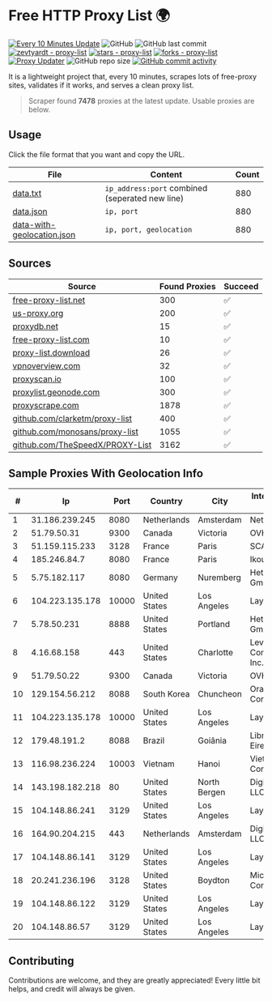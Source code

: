 
# Free HTTP Proxy List 🌍

[![Every 10 Minutes Update](https://github.com/mertguvencli/http-proxy-list/actions/workflows/main.yml/badge.svg?branch=main)](https://github.com/mertguvencli/http-proxy-list/actions/workflows/main.yml)
![GitHub](https://img.shields.io/github/license/mertguvencli/http-proxy-list)
![GitHub last commit](https://img.shields.io/github/last-commit/mertguvencli/http-proxy-list)
[![zevtyardt - proxy-list](https://img.shields.io/static/v1?label=zevtyardt&message=proxy-list&color=blue&logo=github)](https://github.com/zevtyardt/proxy-list "Go to GitHub repo")
[![stars - proxy-list](https://img.shields.io/github/stars/zevtyardt/proxy-list?style=social)](https://github.com/zevtyardt/proxy-list)
[![forks - proxy-list](https://img.shields.io/github/forks/zevtyardt/proxy-list?style=social)](https://github.com/zevtyardt/proxy-list)
[![Proxy Updater](https://github.com/zevtyardt/proxy-list/workflows/Proxy%20Updater/badge.svg)](https://github.com/zevtyardt/proxy-list/actions?query=workflow:"Proxy+Updater")
![GitHub repo size](https://img.shields.io/github/repo-size/zevtyardt/proxy-list)
[![GitHub commit activity](https://img.shields.io/github/commit-activity/m/zevtyardt/proxy-list?logo=commits)](https://github.com/zevtyardt/proxy-list/commits/main)

It is a lightweight project that, every 10 minutes, scrapes lots of free-proxy sites, validates if it works, and serves a clean proxy list.

> Scraper found **7478** proxies at the latest update. Usable proxies are below.

## Usage

Click the file format that you want and copy the URL.

|File|Content|Count|
|----|-------|-----|
|[data.txt](https://raw.githubusercontent.com/mertguvencli/http-proxy-list/main/proxy-list/data.txt)|`ip_address:port` combined (seperated new line)|880|
|[data.json](https://raw.githubusercontent.com/mertguvencli/http-proxy-list/main/proxy-list/data.json)|`ip, port`|880|
|[data-with-geolocation.json](https://raw.githubusercontent.com/mertguvencli/http-proxy-list/main/proxy-list/data-with-geolocation.json)|`ip, port, geolocation`|880|

## Sources

|Source|Found Proxies|Succeed|
|------|-------------|-------|
|[free-proxy-list.net](https://free-proxy-list.net)|300|✅|
|[us-proxy.org](https://www.us-proxy.org)|200|✅|
|[proxydb.net](http://proxydb.net)|15|✅|
|[free-proxy-list.com](https://free-proxy-list.com/?page=&port=&type%5B%5D=http&type%5B%5D=https&up_time=0&search=Search)|10|✅|
|[proxy-list.download](https://www.proxy-list.download/HTTP)|26|✅|
|[vpnoverview.com](https://vpnoverview.com/privacy/anonymous-browsing/free-proxy-servers)|32|✅|
|[proxyscan.io](https://www.proxyscan.io)|100|✅|
|[proxylist.geonode.com](https://proxylist.geonode.com/api/proxy-list?limit=300&page=1&sort_by=lastChecked&sort_type=desc&protocols=http,https)|300|✅|
|[proxyscrape.com](https://api.proxyscrape.com/v2/?request=displayproxies&protocol=http&timeout=10000&country=all&ssl=all&anonymity=all)|1878|✅|
|[github.com/clarketm/proxy-list](https://raw.githubusercontent.com/clarketm/proxy-list/master/proxy-list-raw.txt)|400|✅|
|[github.com/monosans/proxy-list](https://raw.githubusercontent.com/monosans/proxy-list/main/proxies/http.txt)|1055|✅|
|[github.com/TheSpeedX/PROXY-List](https://raw.githubusercontent.com/TheSpeedX/PROXY-List/master/http.txt)|3162|✅|


## Sample Proxies With Geolocation Info

|#|Ip|Port|Country|City|Internet Service Provider|
|-|--|----|-------|----|-------------------------|
|1|31.186.239.245|8080|Netherlands|Amsterdam|NetSkope Inc|
|2|51.79.50.31|9300|Canada|Victoria|OVH SAS|
|3|51.159.115.233|3128|France|Paris|SCALEWAY|
|4|185.246.84.7|8080|France|Paris|Ikoula Net SAS|
|5|5.75.182.117|8080|Germany|Nuremberg|Hetzner Online GmbH|
|6|104.223.135.178|10000|United States|Los Angeles|LayerHost|
|7|5.78.50.231|8888|United States|Portland|Hetzner Online GmbH|
|8|4.16.68.158|443|United States|Charlotte|Level 3 Communications, Inc.|
|9|51.79.50.22|9300|Canada|Victoria|OVH SAS|
|10|129.154.56.212|8088|South Korea|Chuncheon|Oracle Corporation|
|11|104.223.135.178|10000|United States|Los Angeles|LayerHost|
|12|179.48.191.2|8088|Brazil|Goiânia|Libre Telecom Eireli|
|13|116.98.236.224|10003|Vietnam|Hanoi|Viettel Corporation|
|14|143.198.182.218|80|United States|North Bergen|DigitalOcean, LLC|
|15|104.148.86.241|3129|United States|Los Angeles|LayerHost|
|16|164.90.204.215|443|Netherlands|Amsterdam|DigitalOcean, LLC|
|17|104.148.86.141|3129|United States|Los Angeles|LayerHost|
|18|20.241.236.196|3128|United States|Boydton|Microsoft Corporation|
|19|104.148.86.122|3129|United States|Los Angeles|LayerHost|
|20|104.148.86.57|3129|United States|Los Angeles|LayerHost|



## Contributing

Contributions are welcome, and they are greatly appreciated! Every
little bit helps, and credit will always be given.

